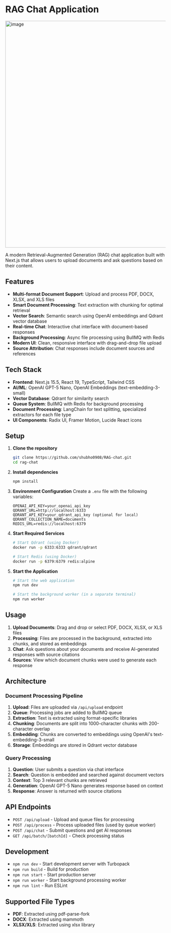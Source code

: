 # RAG Chat Application

<img width="890" height="711" alt="image" src="https://github.com/user-attachments/assets/d0388814-db12-432e-94d4-5632185a42a3" />

A modern Retrieval-Augmented Generation (RAG) chat application built with Next.js that allows users to upload documents and ask questions based on their content.

## Features

- **Multi-format Document Support**: Upload and process PDF, DOCX, XLSX, and XLS files
- **Smart Document Processing**: Text extraction with chunking for optimal retrieval
- **Vector Search**: Semantic search using OpenAI embeddings and Qdrant vector database
- **Real-time Chat**: Interactive chat interface with document-based responses
- **Background Processing**: Async file processing using BullMQ with Redis
- **Modern UI**: Clean, responsive interface with drag-and-drop file upload
- **Source Attribution**: Chat responses include document sources and references

## Tech Stack

- **Frontend**: Next.js 15.5, React 19, TypeScript, Tailwind CSS
- **AI/ML**: OpenAI GPT-5 Nano, OpenAI Embeddings (text-embedding-3-small)
- **Vector Database**: Qdrant for similarity search
- **Queue System**: BullMQ with Redis for background processing
- **Document Processing**: LangChain for text splitting, specialized extractors for each file type
- **UI Components**: Radix UI, Framer Motion, Lucide React icons

## Setup

1. **Clone the repository**
   ```bash
   git clone https://github.com/shubho0908/RAG-chat.git
   cd rag-chat
   ```

2. **Install dependencies**
   ```bash
   npm install
   ```

3. **Environment Configuration**
   Create a `.env` file with the following variables:
   ```env
   OPENAI_API_KEY=your_openai_api_key
   QDRANT_URL=http://localhost:6333
   QDRANT_API_KEY=your_qdrant_api_key (optional for local)
   QDRANT_COLLECTION_NAME=documents
   REDIS_URL=redis://localhost:6379
   ```

4. **Start Required Services**
   ```bash
   # Start Qdrant (using Docker)
   docker run -p 6333:6333 qdrant/qdrant

   # Start Redis (using Docker)
   docker run -p 6379:6379 redis:alpine
   ```

5. **Start the Application**
   ```bash
   # Start the web application
   npm run dev

   # Start the background worker (in a separate terminal)
   npm run worker
   ```

## Usage

1. **Upload Documents**: Drag and drop or select PDF, DOCX, XLSX, or XLS files
2. **Processing**: Files are processed in the background, extracted into chunks, and stored as embeddings
3. **Chat**: Ask questions about your documents and receive AI-generated responses with source citations
4. **Sources**: View which document chunks were used to generate each response

## Architecture

### Document Processing Pipeline
1. **Upload**: Files are uploaded via `/api/upload` endpoint
2. **Queue**: Processing jobs are added to BullMQ queue
3. **Extraction**: Text is extracted using format-specific libraries
4. **Chunking**: Documents are split into 1000-character chunks with 200-character overlap
5. **Embedding**: Chunks are converted to embeddings using OpenAI's text-embedding-3-small
6. **Storage**: Embeddings are stored in Qdrant vector database

### Query Processing
1. **Question**: User submits a question via chat interface
2. **Search**: Question is embedded and searched against document vectors
3. **Context**: Top 3 relevant chunks are retrieved
4. **Generation**: OpenAI GPT-5 Nano generates response based on context
5. **Response**: Answer is returned with source citations

## API Endpoints

- `POST /api/upload` - Upload and queue files for processing
- `POST /api/process` - Process uploaded files (used by queue worker)
- `POST /api/chat` - Submit questions and get AI responses
- `GET /api/batch/[batchId]` - Check processing status

## Development

- `npm run dev` - Start development server with Turbopack
- `npm run build` - Build for production
- `npm run start` - Start production server
- `npm run worker` - Start background processing worker
- `npm run lint` - Run ESLint

## Supported File Types

- **PDF**: Extracted using pdf-parse-fork
- **DOCX**: Extracted using mammoth
- **XLSX/XLS**: Extracted using xlsx library
